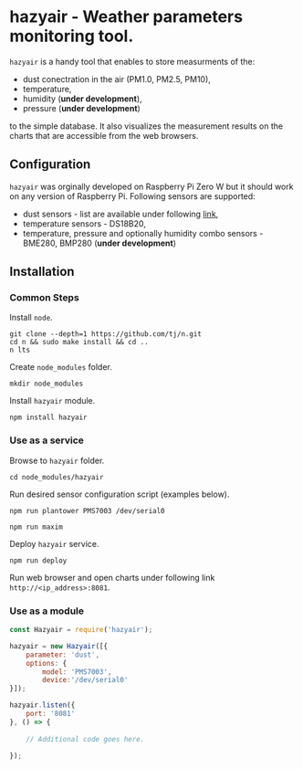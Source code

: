 # hazyair - Weather parameters monitoring tool. 

```hazyair``` is a handy tool that enables to store measurments of the:
* dust conectration in the air (PM1.0, PM2.5, PM10),
* temperature,
* humidity (__under development__),
* pressure (__under development__)

to the simple database. It also visualizes the measurement results on the charts that are accessible from the web browsers.

## Configuration

```hazyair``` was orginally developed on Raspberry Pi Zero W but it should work on any version of Raspberry Pi.
Following sensors are supported:
* dust sensors - list are available under following [link](https://github.com/perfectworks/node-plantower),
* temperature sensors - DS18B20,
* temperature, pressure and optionally humidity combo sensors - BME280, BMP280 (__under development__)

## Installation

### Common Steps

Install ```node```.

```
git clone --depth=1 https://github.com/tj/n.git
cd n && sudo make install && cd ..
n lts
```

Create ```node_modules``` folder.

```mkdir node_modules```

Install ```hazyair``` module.

```npm install hazyair```

### Use as a service

Browse to ```hazyair``` folder.

```cd node_modules/hazyair```

Run desired sensor configuration script (examples below).

```npm run plantower PMS7003 /dev/serial0```

```npm run maxim```

Deploy ```hazyair``` service.

```npm run deploy```

Run web browser and open charts under following link ```http://<ip_address>:8081```.

### Use as a module

```javascript
const Hazyair = require('hazyair');

hazyair = new Hazyair([{    
    parameter: 'dust',
    options: {
        model: 'PMS7003',
        device:'/dev/serial0'
}]);

hazyair.listen({
    port: '8081'
}, () => {
    
    // Additional code goes here.

});
```
